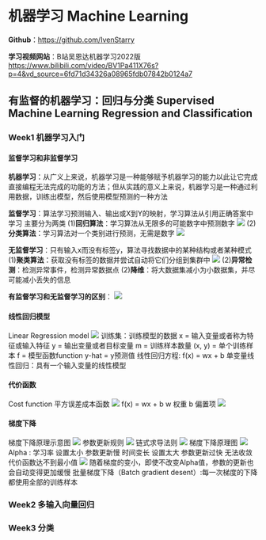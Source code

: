 # 机器学习 Machine Learning
**Github**：https://github.com/IvenStarry  

**学习视频网站**：B站吴恩达机器学习2022版
https://www.bilibili.com/video/BV1Pa411X76s?p=4&vd_source=6fd71d34326a08965fdb07842b0124a7
## 有监督的机器学习：回归与分类 Supervised Machine Learning Regression and Classification
### Week1 机器学习入门
#### 监督学习和非监督学习
**机器学习**：从广义上来说，机器学习是一种能够赋予机器学习的能力以此让它完成直接编程无法完成的功能的方法；但从实践的意义上来说，机器学习是一种通过利用数据，训练出模型，然后使用模型预测的一种方法

**监督学习**：算法学习预测输入、输出或X到Y的映射，学习算法从引用正确答案中学习
主要分为两类
(1)**回归算法**：学习算法从无限多的可能数字中预测数字
![](https://cdn.jsdelivr.net/gh/IvenStarry/Image/MarkdownImage/202407152307430.png)
(2)**分类算法**：学习算法对一个类别进行预测，无需是数字
![](https://cdn.jsdelivr.net/gh/IvenStarry/Image/MarkdownImage/202407152313340.png)

**无监督学习**：只有输入x而没有标签y，算法寻找数据中的某种结构或者某种模式
(1)**聚类算法**：获取没有标签的数据并尝试自动将它们分组到集群中
![](https://cdn.jsdelivr.net/gh/IvenStarry/Image/MarkdownImage/202407152328784.png)
(2)**异常检测**：检测异常事件，检测异常数据点
(2)**降维**：将大数据集减小为小数据集，并尽可能减小丢失的信息

**有监督学习和无监督学习的区别**：
![](https://cdn.jsdelivr.net/gh/IvenStarry/Image/MarkdownImage/202407152350050.png)


#### 线性回归模型
Linear Regression model
![](https://cdn.jsdelivr.net/gh/IvenStarry/Image/MarkdownImage/202407161330625.png)
训练集：训练模型的数据
x = 输入变量或者称为特征或输入特征
y = 输出变量或者目标变量
m = 训练样本数量
(x, y) = 单个训练样本
f = 模型函数function
y-hat = y预测值
线性回归方程: f(x) = wx + b
单变量线性回归：具有一个输入变量的线性模型

#### 代价函数
Cost function
平方误差成本函数
![](https://cdn.jsdelivr.net/gh/IvenStarry/Image/MarkdownImage/202407161350321.png)
f(x) = wx + b
w 权重 b 偏置项
![](https://cdn.jsdelivr.net/gh/IvenStarry/Image/MarkdownImage/202407161421997.png)

#### 梯度下降
梯度下降原理示意图
![](https://cdn.jsdelivr.net/gh/IvenStarry/Image/MarkdownImage/202407171729282.png)
参数更新规则
![](https://cdn.jsdelivr.net/gh/IvenStarry/Image/MarkdownImage/202407171735775.png)
链式求导法则
![](https://cdn.jsdelivr.net/gh/IvenStarry/Image/MarkdownImage/202407171740476.png)
梯度下降原理图
![](https://cdn.jsdelivr.net/gh/IvenStarry/Image/MarkdownImage/202407171737831.png)
Alpha : 学习率
设置太小 参数更新慢 时间变长
设置太大 参数更新过快 无法收敛 代价函数达不到最小值
![](https://cdn.jsdelivr.net/gh/IvenStarry/Image/MarkdownImage/202407171744195.png)
随着梯度的变小，即使不改变Alpha值，参数的更新也会自动变得更加缓慢
批量梯度下降（Batch gradient desent）:每一次梯度的下降都使用全部的训练样本
### Week2 多输入向量回归
### Week3 分类
